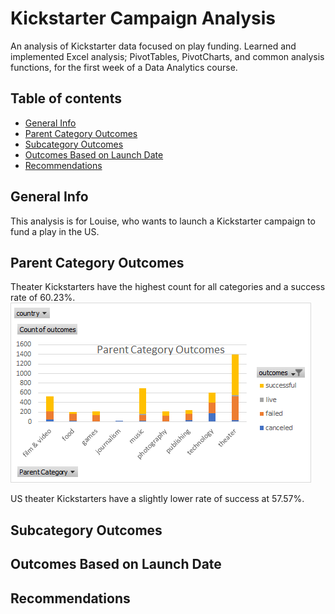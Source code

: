 # Kickstarter Campaign Analysis
An analysis of Kickstarter data focused on play funding. Learned and implemented Excel analysis; PivotTables, PivotCharts, and common analysis functions, for the first week of a Data Analytics course.

## Table of contents
* [General Info](#general-info)
* [Parent Category Outcomes](#parent-category-outcomes)
* [Subcategory Outcomes](#subcategory-outcomes)
* [Outcomes Based on Launch Date](#outcomes-based-on-launch-date)
* [Recommendations](#recommendations)

## General Info
This analysis is for Louise, who wants to launch a Kickstarter campaign to fund a play in the US.

## Parent Category Outcomes
Theater Kickstarters have the highest count for all categories and a success rate of 60.23%.
![Parent Category Outcomes](https://github.com/kolemae/kickstarter-analysis/blob/main/Parent%20Category%20Outcomes.png)

US theater Kickstarters have a slightly lower rate of success at 57.57%.

## Subcategory Outcomes


## Outcomes Based on Launch Date

## Recommendations
